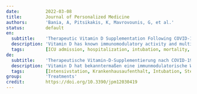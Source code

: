 ```yaml
---
date:          2022-03-08
title:         Journal of Personalized Medicine
authors:       'Bania, A, Pitsikakis, K, Mavrovounis, G, et al.'
status:        default
en:
  subtitle:    'Therapeutic Vitamin D Supplementation Following COVID-19 Diagnosis: Where Do We Stand?-A Systematic Review'
  description: 'Vitamin D has known immunomodulatory activity and multiple indications exist supporting its potential use against SARS-CoV-2 infection in the setting of the current pandemic. The purpose of this systematic review is to examine the efficacy of vitamin D administered to adult patients following COVID-19 diagnosis in terms of length of hospital stay, intubation, ICU admission and mortality rates. Therefore, PubMed and Scopus databases were searched for original articles referring to the aforementioned parameters. Of the 1376 identified studies, eleven were finally included. Vitamin D supplements, and especially calcifediol, were shown to be useful in significantly reducing ICU admissions and/or mortality in four of the studies, but not in diminishing the duration of hospitalization of COVID-19 patients. Due to the large variation in vitamin D supplementation schemes no absolute conclusions can be drawn until larger randomized controlled trials are completed. However, calcifediol administered to COVID-19 patients upon diagnosis represents by far the most promising agent and should be the focus of upcoming research efforts.'
  tags:        [ICU admission, hospitalization, intubation, mortality, vitamin D]
de:
  subtitle:    'Therapeutische Vitamin-D-Supplementierung nach COVID-19-Diagnose: Wo stehen wir? - Eine systematische Überprüfung'
  description: 'Vitamin D hat bekanntermaßen eine immunmodulatorische Wirkung und es gibt zahlreiche Hinweise, die seinen potenziellen Einsatz gegen die SARS-CoV-2-Infektion im Rahmen der aktuellen Pandemie unterstützen. Ziel dieser systematischen Übersichtsarbeit ist es, die Wirksamkeit von Vitamin D bei erwachsenen Patienten nach einer COVID-19-Diagnose im Hinblick auf die Dauer des Krankenhausaufenthalts, die Intubation, die Aufnahme in die Intensivstation und die Sterblichkeitsrate zu untersuchen. Daher wurden die Datenbanken PubMed und Scopus nach Originalartikeln zu den oben genannten Parametern durchsucht. Von den 1376 identifizierten Studien wurden schließlich elf eingeschlossen. Vitamin-D-Präparate, insbesondere Calcifediol, erwiesen sich in vier der Studien als nützlich, um die Zahl der Einweisungen in die Intensivstation und/oder die Sterblichkeitsrate signifikant zu senken, nicht jedoch, um die Dauer des Krankenhausaufenthalts von COVID-19-Patienten zu verkürzen. Aufgrund der großen Unterschiede bei den Vitamin-D-Supplementierungsschemata können keine absoluten Schlussfolgerungen gezogen werden, bevor nicht größere randomisierte kontrollierte Studien abgeschlossen sind. Calcifediol, das COVID-19-Patienten bei der Diagnose verabreicht wird, ist jedoch bei weitem das vielversprechendste Mittel und sollte im Mittelpunkt künftiger Forschungsbemühungen stehen.' 
  tags:        [Intensivstation, Krankenhausaufenthalt, Intubation, Sterblichkeit, Vitamin D]
group:         'Treatments'
credit:        https://doi.org/10.3390/jpm12030419
---
```

